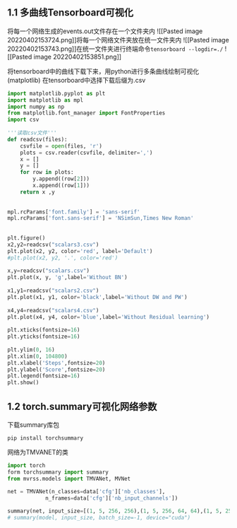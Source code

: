 ## 1.1 多曲线Tensorboard可视化
将每一个网络生成的events.out文件存在一个文件夹内
![[Pasted image 20220402153724.png]]将每一个网络文件夹放在统一文件夹内
![[Pasted image 20220402153743.png]]在统一文件夹进行终端命令`tensorboard --logdir=./`
![[Pasted image 20220402153851.png]]

将tensorboard中的曲线下载下来，用python进行多条曲线绘制可视化(matplotlib)
在tensorboard中选择下载后缀为.csv
```python
import matplotlib.pyplot as plt
import matplotlib as mpl
import numpy as np
from matplotlib.font_manager import FontProperties
import csv
 
'''读取csv文件'''
def readcsv(files):
    csvfile = open(files, 'r')
    plots = csv.reader(csvfile, delimiter=',')
    x = []
    y = []
    for row in plots:
        y.append((row[2])) 
        x.append((row[1]))
    return x ,y
 
 
mpl.rcParams['font.family'] = 'sans-serif'
mpl.rcParams['font.sans-serif'] = 'NSimSun,Times New Roman'
 
 
plt.figure()
x2,y2=readcsv("scalars3.csv")
plt.plot(x2, y2, color='red', label='Default')
#plt.plot(x2, y2, '.', color='red')
 
x,y=readcsv("scalars.csv")
plt.plot(x, y, 'g',label='Without BN')
 
x1,y1=readcsv("scalars2.csv")
plt.plot(x1, y1, color='black',label='Without DW and PW')
 
x4,y4=readcsv("scalars4.csv")
plt.plot(x4, y4, color='blue',label='Without Residual learning')
 
plt.xticks(fontsize=16)
plt.yticks(fontsize=16)
 
plt.ylim(0, 16)
plt.xlim(0, 104800)
plt.xlabel('Steps',fontsize=20)
plt.ylabel('Score',fontsize=20)
plt.legend(fontsize=16)
plt.show()
```
## 1.2 torch.summary可视化网络参数
下载summary库包
```shell
pip install torchsummary
```


网络为TMVANET的类
```python
import torch
form torchsummary import summary
from mvrss.models import TMVANet, MVNet

net = TMVANet(n_classes=data['cfg']['nb_classes'],
			n_frames=data['cfg']['nb_input_channels'])
			
summary(net, input_size=[(1, 5, 256, 256),(1, 5, 256, 64, 64),(1, 5, 256, 64)]， batch_size=-1, device="cuda")
# summary(model, input_size, batch_size=-1, device="cuda")
```